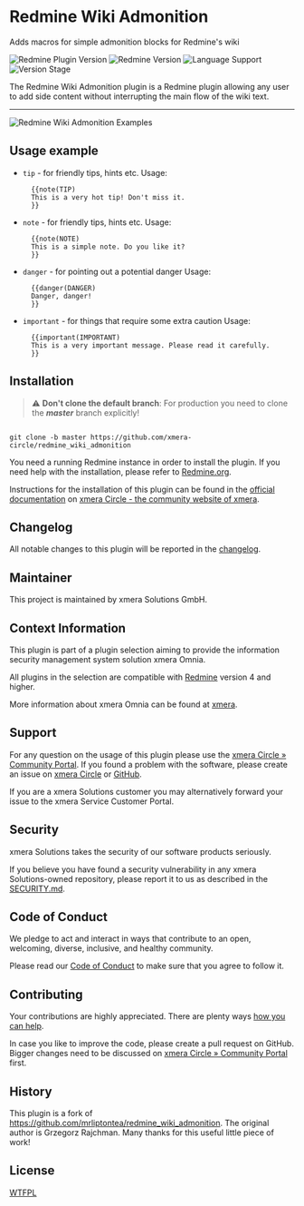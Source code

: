 # Redmine Wiki Admonition

Adds macros for simple admonition blocks for Redmine's wiki

![Redmine Plugin Version](https://img.shields.io/badge/Redmine_Plugin-v0.1.3-red) ![Redmine Version](https://img.shields.io/badge/Redmine-v5.0.z-blue) ![Language Support](https://img.shields.io/badge/Languages-independent-green) ![Version Stage](https://img.shields.io/badge/Stage-release-important)

The Redmine Wiki Admonition plugin is a Redmine plugin allowing any user to add side content without interrupting the main flow of the wiki text.

---

![Redmine Wiki Admonition Examples](https://circle.xmera.de/attachments/download/245/redmine_wiki_admonition_examples.png)

## Usage example

* `tip` - for friendly tips, hints etc.
    Usage:

        {{note(TIP)
        This is a very hot tip! Don't miss it.
        }}

* `note` - for friendly tips, hints etc.
    Usage:

        {{note(NOTE)
        This is a simple note. Do you like it?
        }}

* `danger` - for pointing out a potential danger
    Usage:

        {{danger(DANGER)
        Danger, danger!
        }}

* `important` - for things that require some extra caution
    Usage:

        {{important(IMPORTANT)
        This is a very important message. Please read it carefully.
        }}

## Installation

> :warning: **Don't clone the default branch**: For production you need to clone the **_master_** branch explicitly!

```shell

git clone -b master https://github.com/xmera-circle/redmine_wiki_admonition

```

You need a running Redmine instance in order to install the plugin. If you need help with the installation, please refer to [Redmine.org](https://redmine.org).

Instructions for the installation of this plugin can be found in the [official documentation](https://circle.xmera.de/projects/redmine-wiki-admonition/wiki) on
[xmera Circle - the community website of xmera](https://circle.xmera.de).

## Changelog

All notable changes to this plugin will be reported in the [changelog](https://circle.xmera.de/projects/redmine-wiki-admonition/repository/redmine_wiki_admonition/entry/CHANGELOG.md).

## Maintainer

This project is maintained by xmera Solutions GmbH.

## Context Information

This plugin is part of a plugin selection aiming to provide the information security management system solution xmera Omnia.

All plugins in the selection are compatible with [Redmine](https://redmine.org) version 4 and higher.

More information about xmera Omnia can be found at [xmera](https://xmera.de).

## Support

For any question on the usage of this plugin please use the [xmera Circle » Community Portal](https://circle.xmera.de). If you found a problem with the software, please create an issue on [xmera Circle](https://circle.xmera.de) or [GitHub](https://github.com/xmera-circle/redmine_wiki_admonition).

If you are a xmera Solutions customer you may alternatively forward your issue to the xmera Service Customer Portal.

## Security

xmera Solutions takes the security of our software products seriously. 

If you believe you have found a security vulnerability in any xmera Solutions-owned repository, please report it to us as described in the [SECURITY.md](/SECURITY.md).

## Code of Conduct

We pledge to act and interact in ways that contribute to an open, welcoming, diverse, inclusive, and healthy community. 

Please read our [Code of Conduct](https://circle.xmera.de/projects/contributors-guide/wiki/Code-of-conduct) to make sure that you agree to follow it.

## Contributing

Your contributions are highly appreciated. There are plenty ways [how you can help](https://circle.xmera.de/projects/contributors-guide/wiki).

In case you like to improve the code, please create a pull request on GitHub. Bigger changes need to be discussed on [xmera Circle » Community Portal](https://circle.xmera.de) first.

## History

This plugin is a fork of https://github.com/mrliptontea/redmine_wiki_admonition. The original author is Grzegorz Rajchman. Many thanks for this useful little piece of work!

## License

[WTFPL](http://www.wtfpl.net/)
